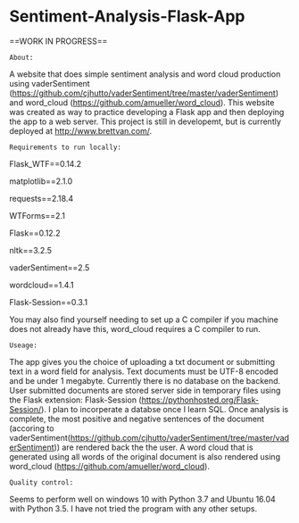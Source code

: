 # Sentiment-Analysis-Flask-App
==WORK IN PROGRESS==

~~~~~~~
About:
~~~~~~~
A website that does simple sentiment analysis and word cloud production using vaderSentiment (https://github.com/cjhutto/vaderSentiment/tree/master/vaderSentiment) and word_cloud (https://github.com/amueller/word_cloud). This website was created as way to practice developing a Flask app and then deploying the app to a web server. This project is still in developemt, but is currently deployed at http://www.brettvan.com/.

~~~~~~~~~~~~~~~~~~~~~~~~~~~~~
Requirements to run locally:
~~~~~~~~~~~~~~~~~~~~~~~~~~~~~
Flask_WTF==0.14.2

matplotlib==2.1.0

requests==2.18.4

WTForms==2.1

Flask==0.12.2

nltk==3.2.5

vaderSentiment==2.5

wordcloud==1.4.1

Flask-Session==0.3.1

You may also find yourself needing to set up a C compiler if you machine does not already have this, word_cloud requires a C compiler to run.

~~~~~~~~
Useage: 
~~~~~~~~

The app gives you the choice of uploading a txt document or submitting text in a word field for analysis. Text documents must be UTF-8 encoded and be under 1 megabyte. Currently there is no database on the backend. User submitted documents are stored server side in temporary files using the Flask extension: Flask-Session (https://pythonhosted.org/Flask-Session/). I plan to incorperate a databse once I learn SQL. Once analysis is complete, the most positive and negative sentences of the document (accoring to vaderSentiment(https://github.com/cjhutto/vaderSentiment/tree/master/vaderSentiment)) are rendered back the the user. A word cloud that is generated using all words of the original document is also rendered using word_cloud (https://github.com/amueller/word_cloud). 

~~~~~~~~~~~~~~~~
Quality control:
~~~~~~~~~~~~~~~~

Seems to perform well on windows 10 with Python 3.7 and Ubuntu 16.04 with Python 3.5. I have not tried the program with any other setups. 





